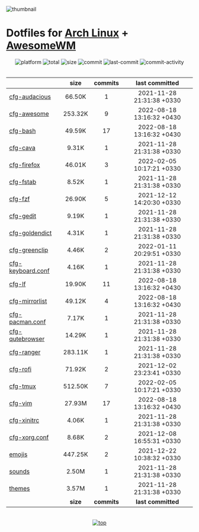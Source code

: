 ![thumbnail](https://github.com/davoudarsalani/linux/blob/master/thumbnail.jpg?raw=true)
# Dotfiles for [Arch Linux](https://www.archlinux.org/) + [AwesomeWM](https://awesomewm.org/)
<div align='center'>
<img alt='platform' src='https://img.shields.io/static/v1?label=Platform&message=GNU/Linux&labelColor=black&color=grey&style=flat&logo=gnu&logoColor=white'>
<img alt='total' src='https://img.shields.io/static/v1?label=Total&message=24&labelColor=black&color=grey&style=flat'>
<img alt='size' src='https://img.shields.io/static/v1?label=Size&message=56.27M&labelColor=black&color=grey&style=flat'>
<img alt='commit' src='https://img.shields.io/static/v1?label=Commits&message=25&labelColor=black&color=grey&style=flat'>
<img alt='last-commit' src='https://img.shields.io/github/last-commit/davoudarsalani/linux?&labelColor=black&color=grey&style=flat'>
<img alt='commit-activity' src='https://img.shields.io/github/commit-activity/m/davoudarsalani/linux?&labelColor=black&color=grey&style=flat'>
</div>
<br>

||__size__|__commits__|__last committed__|
|-|:-:|:-:|:-:|
|[cfg-audacious](https://github.com/davoudarsalani/linux/blob/master/cfg-audacious)|66.50K|1|2021-11-28 21:31:38 +0330|
|[cfg-awesome](https://github.com/davoudarsalani/linux/blob/master/cfg-awesome)|253.32K|9|2022-08-18 13:16:32 +0430|
|[cfg-bash](https://github.com/davoudarsalani/linux/blob/master/cfg-bash)|49.59K|17|2022-08-18 13:16:32 +0430|
|[cfg-cava](https://github.com/davoudarsalani/linux/blob/master/cfg-cava)|9.31K|1|2021-11-28 21:31:38 +0330|
|[cfg-firefox](https://github.com/davoudarsalani/linux/blob/master/cfg-firefox)|46.01K|3|2022-02-05 10:17:21 +0330|
|[cfg-fstab](https://github.com/davoudarsalani/linux/blob/master/cfg-fstab)|8.52K|1|2021-11-28 21:31:38 +0330|
|[cfg-fzf](https://github.com/davoudarsalani/linux/blob/master/cfg-fzf)|26.90K|5|2021-12-12 14:20:30 +0330|
|[cfg-gedit](https://github.com/davoudarsalani/linux/blob/master/cfg-gedit)|9.19K|1|2021-11-28 21:31:38 +0330|
|[cfg-goldendict](https://github.com/davoudarsalani/linux/blob/master/cfg-goldendict)|4.31K|1|2021-11-28 21:31:38 +0330|
|[cfg-greenclip](https://github.com/davoudarsalani/linux/blob/master/cfg-greenclip)|4.46K|2|2022-01-11 20:29:51 +0330|
|[cfg-keyboard.conf](https://github.com/davoudarsalani/linux/blob/master/cfg-keyboard.conf)|4.16K|1|2021-11-28 21:31:38 +0330|
|[cfg-lf](https://github.com/davoudarsalani/linux/blob/master/cfg-lf)|19.90K|11|2022-08-18 13:16:32 +0430|
|[cfg-mirrorlist](https://github.com/davoudarsalani/linux/blob/master/cfg-mirrorlist)|49.12K|4|2022-08-18 13:16:32 +0430|
|[cfg-pacman.conf](https://github.com/davoudarsalani/linux/blob/master/cfg-pacman.conf)|7.17K|1|2021-11-28 21:31:38 +0330|
|[cfg-qutebrowser](https://github.com/davoudarsalani/linux/blob/master/cfg-qutebrowser)|14.29K|1|2021-11-28 21:31:38 +0330|
|[cfg-ranger](https://github.com/davoudarsalani/linux/blob/master/cfg-ranger)|283.11K|1|2021-11-28 21:31:38 +0330|
|[cfg-rofi](https://github.com/davoudarsalani/linux/blob/master/cfg-rofi)|71.92K|2|2021-12-02 23:23:41 +0330|
|[cfg-tmux](https://github.com/davoudarsalani/linux/blob/master/cfg-tmux)|512.50K|7|2022-02-05 10:17:21 +0330|
|[cfg-vim](https://github.com/davoudarsalani/linux/blob/master/cfg-vim)|27.93M|17|2022-08-18 13:16:32 +0430|
|[cfg-xinitrc](https://github.com/davoudarsalani/linux/blob/master/cfg-xinitrc)|4.06K|1|2021-11-28 21:31:38 +0330|
|[cfg-xorg.conf](https://github.com/davoudarsalani/linux/blob/master/cfg-xorg.conf)|8.68K|2|2021-12-08 16:55:31 +0330|
|[emojis](https://github.com/davoudarsalani/linux/blob/master/emojis)|447.25K|2|2021-12-22 10:38:32 +0330|
|[sounds](https://github.com/davoudarsalani/linux/blob/master/sounds)|2.50M|1|2021-11-28 21:31:38 +0330|
|[themes](https://github.com/davoudarsalani/linux/blob/master/themes)|3.57M|1|2021-11-28 21:31:38 +0330|
||__size__|__commits__|__last committed__|
<br>

<div align='center'>
<a href='https://github.com/davoudarsalani/linux#readme'>
<img alt='top' src='https://img.shields.io/badge/TOP-grey'>
</a>
</div>
